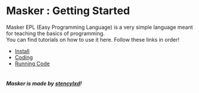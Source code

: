# Masker : Getting Started
Masker EPL (Easy Programming Language) is a very simple language meant for teaching the basics of programming.<br>
You can find tutorials on how to use it here. Follow these links in order!
- [Install](install.md)
- [Coding](coding.md)
- [Running Code](running.md)<br><br>
##### Masker is made by [stencylxd](https://stencylxd.ga)!




